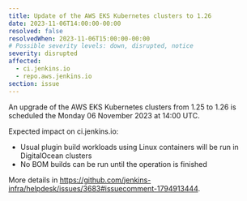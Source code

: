 ```yaml
---
title: Update of the AWS EKS Kubernetes clusters to 1.26
date: 2023-11-06T14:00:00-00:00
resolved: false
resolvedWhen: 2023-11-06T15:00:00-00:00
# Possible severity levels: down, disrupted, notice
severity: disrupted
affected:
  - ci.jenkins.io
  - repo.aws.jenkins.io
section: issue
---
```


<!--
[Final Message]
The operation finished successfully at 15:00 UTC.

[Initial Message] -->
An upgrade of the AWS EKS Kubernetes clusters from 1.25 to 1.26 is scheduled the Monday 06 November 2023 at 14:00 UTC.

Expected impact on ci.jenkins.io:

- Usual plugin build workloads using Linux containers will be run in DigitalOcean clusters
- No BOM builds can be run until the operation is finished

More details in <https://github.com/jenkins-infra/helpdesk/issues/3683#issuecomment-1794913444>.
